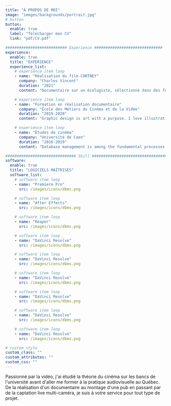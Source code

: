 ```yaml
---
title: "À PROPOS DE MOI"
image: "images/backgrounds/portrait.jpg"
# button
button:
  enable: true
  label: "Télécharger mon CV"
  link: "pdf/CV.pdf"

########################### Experience ##############################
experience:
  enable: true
  title: "EXPERIENCE"
  experience_list:
    # experience item loop
    - name: "Réalisation du film CORTNEY"
      company: "Charles Vincent"
      duration: "2021"
      content: "Documentaire sur un écologiste, sélectionné dans des festivals internationaux sur l'environnement."

    # experience item loop
    - name: "Formation en réalisation documentaire"
      company: "École des Métiers du Cinéma et de la Vidéo"
      duration: "2019-2020"
      content: "Graphic design is art with a purpose. I love illustration, so logo desing is my favorite work. But i can do many things with graphics."

    # experience item loop
    - name: "Études de cinéma"
      company: "Université de Caen"
      duration: "2016-2019"
      content: "Database management is among the fundamental processes in the software field of computing. I know MS Access very well."

############################### Skill #################################
software:
  enable: true
  title: "LOGICIELS MAÎTRISÉS"
  software_list:
    # software item loop
    - name: "Premiere Pro"
      src: /images/icons/dbms.png

    # software item loop
    - name: "After Effects"
      src: /images/icons/dbms.png

    # software item loop
    - name: "Reaper"
      src: /images/icons/dbms.png

    # software item loop
    - name: "DaVinci Resolve"
      src: /images/icons/dbms.png

    # software item loop
    - name: "DaVinci Resolve"
      src: /images/icons/dbms.png

    # software item loop
    - name: "DaVinci Resolve"
      src: /images/icons/dbms.png

    # software item loop
    - name: "DaVinci Resolve"
      src: /images/icons/dbms.png

    # software item loop
    - name: "DaVinci Resolve"
      src: /images/icons/dbms.png

    # software item loop
    - name: "DaVinci Resolve"
      src: /images/icons/dbms.png

# custom style
custom_class: ""
custom_attributes: ""
custom_css: ""
---
```


Passionné par la vidéo, j'ai étudié la théorie du cinéma sur les bancs de l'université avant d'aller me former à la pratique audiovisuelle au Québec. De la réalisation d'un documentaire au montage d'une pub en passant par de la captation live multi-caméra, je suis à votre service pour tout type de projet.
